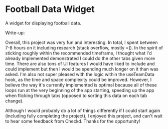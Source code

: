 # Football Data Widget

A widget for displaying football data.

Write-up:

Overall, this project was very fun and interesting. In total, I spent between 7-8 hours on it including research (stack
overflow, mostly =]). In the spirit of sticking roughly within the recommended timeframe, I thought what I'd already
implemented demonstrated I could do the other tabs given more time. There are also tons of UI features I would have
liked to include and could implement but then I would be spending much longer on it than was asked. I'm also not
super pleased with the logic within the useTeamData hook, as the time and space complexity could be improved. However, I
believe the way it's currently implemented is optimal because all of these loops run at the very beginning of the app
starting, speeding up the app when flicking through tabs (opposed to sorting this data on each tab change).

Although I would probably do a lot of things differently if I could start again (including fully completing the project),
I enjoyed this project, and can't wait to hear some feedback from Checkd. Thanks for the opportunity!